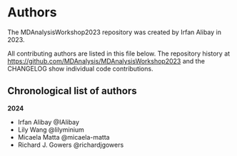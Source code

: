 # Authors

The MDAnalysisWorkshop2023 repository was created by Irfan Alibay in 2023.

All contributing authors are listed in this file below.
The repository history at https://github.com/MDAnalysis/MDAnalysisWorkshop2023
and the CHANGELOG show individual code contributions.

## Chronological list of authors

<!--
The rules for this file:
  * Authors are sorted chronologically, earliest to latest
  * Please format it each entry as "Preferred name <GitHub username>"
  * Your preferred name is whatever you wish to go by --
    it does *not* have to be your legal name!
  * Please start a new section for each new year
  * Don't ever delete anything
-->

**2024**
- Irfan Alibay @IAlibay
- Lily Wang @lilyminium
- Micaela Matta @micaela-matta
- Richard J. Gowers @richardjgowers
